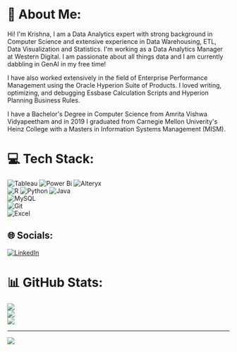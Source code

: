 # 💫 About Me:
Hi! I'm Krishna, I am a Data Analytics expert with strong background in Computer Science and extensive experience in Data Warehousing, ETL, Data Visualization and Statistics. I'm working as a Data Analytics Manager at Western Digital. I am passionate about all things data and I am currently dabbling in GenAI in my free time!

I have also worked extensively in the field of Enterprise Performance Management using the Oracle Hyperion Suite of Products. I loved writing, optimizing, and debugging Essbase Calculation Scripts and Hyperion Planning Business Rules. 

I have a Bachelor's Degree in Computer Science from Amrita Vishwa Vidyapeetham and in 2019 I graduated from Carnegie Mellon Univerity's Heinz College with a Masters in Information Systems Management (MISM). 

# 💻 Tech Stack:
![Tableau](https://img.shields.io/badge/Tableau-E97627?style=for-the-badge&logo=Tableau&logoColor=white) ![Power Bi](https://img.shields.io/badge/power_bi-F2C811?style=for-the-badge&logo=powerbi&logoColor=black) ![Alteryx](https://img.shields.io/badge/Alteryx-0078C0.svg?style=for-the-badge&logo=Alteryx&logoColor=white) <br>
![R](https://img.shields.io/badge/r-%23276DC3.svg?style=for-the-badge&logo=r&logoColor=white) ![Python](https://img.shields.io/badge/python-3670A0?style=for-the-badge&logo=python&logoColor=ffdd54) ![Java](https://img.shields.io/badge/java-%23ED8B00.svg?style=for-the-badge&logo=openjdk&logoColor=white) <br> 
![MySQL](https://img.shields.io/badge/mysql-4479A1.svg?style=for-the-badge&logo=mysql&logoColor=white) <br>
![Git](https://img.shields.io/badge/git-%23F05033.svg?style=for-the-badge&logo=git&logoColor=white)	<br>
![Excel](https://img.shields.io/badge/Microsoft%20Excel-217346.svg?style=for-the-badge&logo=Microsoft-Excel&logoColor=white)

## 🌐 Socials:
[![LinkedIn](https://img.shields.io/badge/LinkedIn-%230077B5.svg?logo=linkedin&logoColor=white)](https://linkedin.com/in/krishna-sandeep-dharga) 


# 📊 GitHub Stats:
![](https://github-readme-stats.vercel.app/api?username=krssan&theme=dark&hide_border=false&include_all_commits=false&count_private=false)<br/>
![](https://github-readme-streak-stats.herokuapp.com/?user=krssan&theme=dark&hide_border=false)<br/>
![](https://github-readme-stats.vercel.app/api/top-langs/?username=krssan&theme=dark&hide_border=false&include_all_commits=false&count_private=false&layout=compact)

---
[![](https://visitcount.itsvg.in/api?id=krssan&icon=0&color=0)](https://visitcount.itsvg.in)

<!-- Proudly created with GPRM ( https://gprm.itsvg.in ) -->
